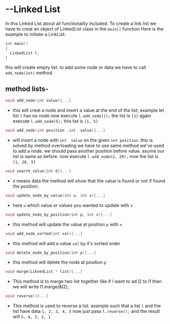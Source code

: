 # --Linked List

In this Linked List about all functionality included.
To create a link list we have to creat an object of LinkedList class in the `main()` function
Here is the example to initiate a LinkList.
```cpp
int main()
{
  LinkedList l;
}

```
this will create empty list. to add some node or data we have to call `add_node(int)` method.


## method lists-
 ```cpp
 void add_node(int value){...}
 ```
 - this will creat a node and insert a value at the end of the list; example 
 let list `l` has no node now execute `l.add_node(1);` the list is `[1]` again execute `l.add_node(5);` this list is `[1, 5]`
 ```cpp
 void add_node(int position ,int  value){...}
 ```
 - will insert a node with `int  value` on the given `int position`.
 this is solved by method overloading we have to use same method we've used to add a node. we should pass another position before value. asume our list is same as before. now execute `l.add_node(2, 20);` now the list is `[1, 20, 5]`

 ```cpp
void search_value(int d){...}
```
- `d` means data the method will show that the value is found or not if found the position;
```cpp
void update_node_by_value(int u, int v){...}
```
- here `u` which value or values you wanted to update with `v`
```cpp
void update_node_by_position(int p, int v){...}
```
- this method will update the value at position `p` with `v`
```cpp
void add_node_sorted(int val){...}
```
- this method will add a value `val` by it's sorted order
```cpp
void delete_node_by_position(int p){...}
```
- this method will delete the node at position `p`

```cpp
void marge(LiknedList * list){...}
```
- This method is to marge two list together like if I want to ad l2 to l1 then we will write l1.marge(&l2);
```cpp
void reverse(){...}
```
- This method is used to reverse a list. example such that a list `l`
and the list have data `1, 2, 3, 4, 5` now just pass `l.reverse();`
and the result will `5, 4, 3, 2, 1`

